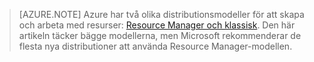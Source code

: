 > [AZURE.NOTE] Azure har två olika distributionsmodeller för att skapa och arbeta med resurser: [Resource Manager och klassisk](../articles/resource-manager-deployment-model.md). Den här artikeln täcker bägge modellerna, men Microsoft rekommenderar de flesta nya distributioner att använda Resource Manager-modellen.


<!--HONumber=Jun16_HO2-->



